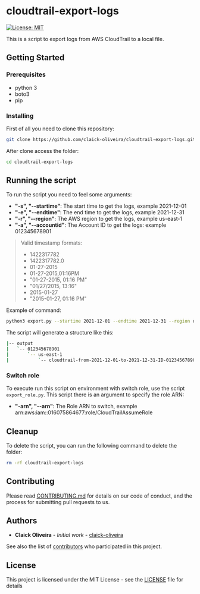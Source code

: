# cloudtrail-export-logs

[![License: MIT](https://img.shields.io/badge/License-MIT-blue.svg)](https://opensource.org/licenses/MIT)

This is a script to export logs from AWS CloudTrail to a local file.

## Getting Started

### Prerequisites

- python 3
- boto3
- pip

### Installing

First of all you need to clone this repository:

``` bash
git clone https://github.com/claick-oliveira/cloudtrail-export-logs.git
```

After clone access the folder:

```bash
cd cloudtrail-export-logs
```

## Running the script

To run the script you need to feel some arguments:

- **"-s", "--startime"**: The start time to get the logs, example 2021-12-01
- **"-e", "--endtime"**: The end time to get the logs, example 2021-12-31
- **"-r", "--region"**: The AWS region to get the logs, example us-east-1
- **"-a", "--accountid"**: The Account ID to get the logs: example 012345678901

> Valid timestamp formats:
> - 1422317782
> - 1422317782.0
> - 01-27-2015
> - 01-27-2015,01:16PM
> - "01-27-2015, 01:16 PM"
> - "01/27/2015, 13:16"
> - 2015-01-27
> - "2015-01-27, 01:16 PM"

Example of command:

``` bash
python3 export.py --startime 2021-12-01 --endtime 2021-12-31 --region us-east-1 --accountid 012345678901
```

The script will generate a structure like this:

```bash
|-- output
|   `-- 012345678901
|       `-- us-east-1
|           `-- cloudtrail-from-2021-12-01-to-2021-12-31-ID-012345678901-region-us-east-1.txt
```

### Switch role

To execute run this script on environment with switch role, use the script `export_role.py`. This script there is an argument to specify the role ARN:

- **"-arn", "--arn"**: The Role ARN to switch, example arn:aws:iam::016075864677:role/CloudTrailAssumeRole

## Cleanup

To delete the script, you can run the following command to delete the folder:

```bash
rm -rf cloudtrail-export-logs
```

## Contributing

Please read [CONTRIBUTING.md](https://github.com/claick-oliveira/cloudtrail-export-logs/blob/main/CONTRIBUTING.md) for details on our code of conduct, and the process for submitting pull requests to us.

## Authors

- **Claick Oliveira** - *Initial work* - [claick-oliveira](https://github.com/claick-oliveira)

See also the list of [contributors](https://github.com/claick-oliveira/cloudtrail-export-logs/contributors) who participated in this project.

## License

This project is licensed under the MIT License - see the [LICENSE](LICENSE) file for details
